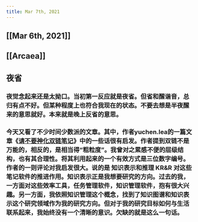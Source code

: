 ```yaml
---
title: Mar 7th, 2021
---
```


## [[Mar 6th, 2021]]
## [[Arcaea]]
## 夜省
### 夜觉念起来还是太拗口。当初第一反应就是夜省。但省和醒谐音，总归有点不好。但某种程度上也符合我现在的状态。不要去想是半夜醒来的意思就好。本来就是晚上反省的意思。
### 今天又看了不少时间少数派的文章。其中，作者yuchen.lea的一篇文章《[请不要神化双链笔记](https://sspai.com/post/65273)》中的一些话很有启发。作者提到双链不是万能的，相反的，是相当得“粗粒度”。我曾对之累感不便的层级结构，也有其合理性。将其利用起来的一个有效方式是三位数字编号。作者的一则评论对我启发很大。说的是 知识表示和推理 KR&R 对这些笔记软件的推进作用。知识表示正是我想要研究的方向。过去的我，一方面对这些效率工具，任务管理软件，知识管理软件，抱有很大兴趣。另一方面，我依照知识管理这个概念，找到了知识图谱和知识表示这个研究领域作为我的研究方向。但对于我的研究目标如何与生活联系起来，我始终没有一个清晰的意识。欠缺的就是这么一句话。
###
